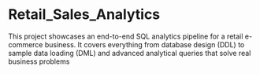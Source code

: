 # Retail_Sales_Analytics
This project showcases an end-to-end SQL analytics pipeline for a retail e-commerce business. It covers everything from database design (DDL) to sample data loading (DML) and advanced analytical queries that solve real business problems
